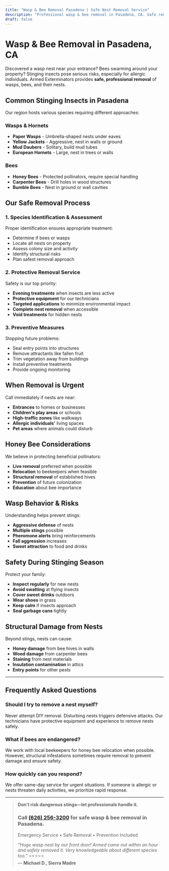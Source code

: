 ```yaml
---
title: "Wasp & Bee Removal Pasadena | Safe Nest Removal Service"
description: "Professional wasp & bee removal in Pasadena, CA. Safe removal of nests, hives & swarms. Emergency service available. Call (626) 256-3200."
draft: false
---
```


# Wasp & Bee Removal in Pasadena, CA

Discovered a wasp nest near your entrance? Bees swarming around your property? Stinging insects pose serious risks, especially for allergic individuals. Armed Exterminators provides **safe, professional removal** of wasps, bees, and their nests.

## Common Stinging Insects in Pasadena

Our region hosts various species requiring different approaches:

### Wasps & Hornets
- **Paper Wasps** - Umbrella-shaped nests under eaves
- **Yellow Jackets** - Aggressive, nest in walls or ground
- **Mud Daubers** - Solitary, build mud tubes
- **European Hornets** - Large, nest in trees or walls

### Bees
- **Honey Bees** - Protected pollinators, require special handling
- **Carpenter Bees** - Drill holes in wood structures
- **Bumble Bees** - Nest in ground or wall cavities

## Our Safe Removal Process

### 1. Species Identification & Assessment
Proper identification ensures appropriate treatment:
- Determine if bees or wasps
- Locate all nests on property
- Assess colony size and activity
- Identify structural risks
- Plan safest removal approach

### 2. Protective Removal Service
Safety is our top priority:
- **Evening treatments** when insects are less active
- **Protective equipment** for our technicians
- **Targeted applications** to minimize environmental impact
- **Complete nest removal** when accessible
- **Void treatments** for hidden nests

### 3. Preventive Measures
Stopping future problems:
- Seal entry points into structures
- Remove attractants like fallen fruit
- Trim vegetation away from buildings
- Install preventive treatments
- Provide ongoing monitoring

## When Removal is Urgent

Call immediately if nests are near:
- **Entrances** to homes or businesses
- **Children's play areas** or schools
- **High-traffic zones** like walkways
- **Allergic individuals'** living spaces
- **Pet areas** where animals could disturb

## Honey Bee Considerations

We believe in protecting beneficial pollinators:
- **Live removal** preferred when possible
- **Relocation** to beekeepers when feasible
- **Structural removal** of established hives
- **Prevention** of future colonization
- **Education** about bee importance

## Wasp Behavior & Risks

Understanding helps prevent stings:
- **Aggressive defense** of nests
- **Multiple stings** possible
- **Pheromone alerts** bring reinforcements
- **Fall aggression** increases
- **Sweet attraction** to food and drinks

## Safety During Stinging Season

Protect your family:
- **Inspect regularly** for new nests
- **Avoid swatting** at flying insects
- **Cover sweet drinks** outdoors
- **Wear shoes** in grass
- **Keep calm** if insects approach
- **Seal garbage cans** tightly

## Structural Damage from Nests

Beyond stings, nests can cause:
- **Honey damage** from bee hives in walls
- **Wood damage** from carpenter bees
- **Staining** from nest materials
- **Insulation contamination** in attics
- **Entry points** for other pests

---

## Frequently Asked Questions

### Should I try to remove a nest myself?
Never attempt DIY removal. Disturbing nests triggers defensive attacks. Our technicians have protective equipment and experience to remove nests safely.

### What if bees are endangered?
We work with local beekeepers for honey bee relocation when possible. However, structural infestations sometimes require removal to prevent damage and ensure safety.

### How quickly can you respond?
We offer same-day service for urgent situations. If someone is allergic or nests threaten daily activities, we prioritize rapid response.

---

> **Don't risk dangerous stings—let professionals handle it.**  
> ### Call [(626) 256-3200](tel:6262563200) for safe wasp & bee removal in Pasadena.  
> Emergency Service • Safe Removal • Prevention Included  
> 
> *"Huge wasp nest by our front door! Armed came out within an hour and safely removed it. Very knowledgeable about different species too."* ⭐⭐⭐⭐⭐  
> — **Michael D., Sierra Madre**